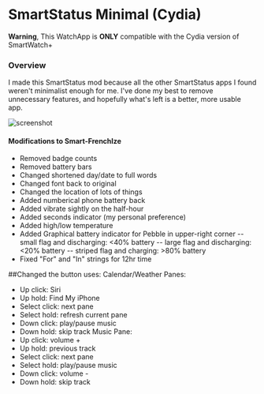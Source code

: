 SmartStatus Minimal (Cydia)
=====================

**Warning**, This WatchApp is **ONLY** compatible with the Cydia version of SmartWatch+

### Overview

I made this SmartStatus mod because all the other SmartStatus apps I found weren't minimalist enough for me. I've done my best to remove unnecessary features, and hopefully what's left is a better, more usable app. 

![screenshot](https://raw.github.com/sapphirinedreams/SmartStatus-Minimal/master/screenshot.png)

#### Modifications to Smart-FrenchIze
- Removed badge counts
- Removed battery bars
- Changed shortened day/date to full words
- Changed font back to original
- Changed the location of lots of things
- Added numberical phone battery back
- Added vibrate sightly on the half-hour
- Added seconds indicator (my personal preference)
- Added high/low temperature
- Added Graphical battery indicator for Pebble in upper-right corner
-- small flag and discharging: <40% battery
-- large flag and discharging: <20% battery
-- striped flag and charging: >80% battery
- Fixed "For" and "In" strings for 12hr time

##Changed the button uses:
Calendar/Weather Panes:
- Up click: Siri
- Up hold: Find My iPhone
- Select click: next pane
- Select hold: refresh current pane
- Down click: play/pause music
- Down hold: skip track
Music Pane: 
- Up click: volume +
- Up hold: previous track
- Select click: next pane
- Select hold: play/pause music
- Down click: volume -
- Down hold: skip track
